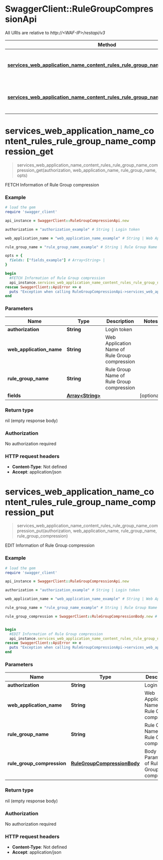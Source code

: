 # SwaggerClient::RuleGroupCompressionApi

All URIs are relative to *http://&lt;WAF-IP&gt;/restapi/v3*

Method | HTTP request | Description
------------- | ------------- | -------------
[**services_web_application_name_content_rules_rule_group_name_compression_get**](RuleGroupCompressionApi.md#services_web_application_name_content_rules_rule_group_name_compression_get) | **GET** /services/{Web Application Name}/content-rules/{Rule Group Name}/compression | FETCH Information of Rule Group compression
[**services_web_application_name_content_rules_rule_group_name_compression_put**](RuleGroupCompressionApi.md#services_web_application_name_content_rules_rule_group_name_compression_put) | **PUT** /services/{Web Application Name}/content-rules/{Rule Group Name}/compression  | EDIT Information of Rule Group compression


# **services_web_application_name_content_rules_rule_group_name_compression_get**
> services_web_application_name_content_rules_rule_group_name_compression_get(authorization, web_application_name, rule_group_name, opts)

FETCH Information of Rule Group compression



### Example
```ruby
# load the gem
require 'swagger_client'

api_instance = SwaggerClient::RuleGroupCompressionApi.new

authorization = "authorization_example" # String | Login token

web_application_name = "web_application_name_example" # String | Web Application Name of Rule Group compression

rule_group_name = "rule_group_name_example" # String | Rule Group Name of Rule Group compression

opts = { 
  fields: ["fields_example"] # Array<String> | 
}

begin
  #FETCH Information of Rule Group compression
  api_instance.services_web_application_name_content_rules_rule_group_name_compression_get(authorization, web_application_name, rule_group_name, opts)
rescue SwaggerClient::ApiError => e
  puts "Exception when calling RuleGroupCompressionApi->services_web_application_name_content_rules_rule_group_name_compression_get: #{e}"
end
```

### Parameters

Name | Type | Description  | Notes
------------- | ------------- | ------------- | -------------
 **authorization** | **String**| Login token | 
 **web_application_name** | **String**| Web Application Name of Rule Group compression | 
 **rule_group_name** | **String**| Rule Group Name of Rule Group compression | 
 **fields** | [**Array&lt;String&gt;**](String.md)|  | [optional] 

### Return type

nil (empty response body)

### Authorization

No authorization required

### HTTP request headers

 - **Content-Type**: Not defined
 - **Accept**: application/json



# **services_web_application_name_content_rules_rule_group_name_compression_put**
> services_web_application_name_content_rules_rule_group_name_compression_put(authorization, web_application_name, rule_group_name, rule_group_compression)

EDIT Information of Rule Group compression



### Example
```ruby
# load the gem
require 'swagger_client'

api_instance = SwaggerClient::RuleGroupCompressionApi.new

authorization = "authorization_example" # String | Login token

web_application_name = "web_application_name_example" # String | Web Application Name of Rule Group compression

rule_group_name = "rule_group_name_example" # String | Rule Group Name of Rule Group compression

rule_group_compression = SwaggerClient::RuleGroupCompressionBody.new # RuleGroupCompressionBody | Body Parameter of Rule Group compression


begin
  #EDIT Information of Rule Group compression
  api_instance.services_web_application_name_content_rules_rule_group_name_compression_put(authorization, web_application_name, rule_group_name, rule_group_compression)
rescue SwaggerClient::ApiError => e
  puts "Exception when calling RuleGroupCompressionApi->services_web_application_name_content_rules_rule_group_name_compression_put: #{e}"
end
```

### Parameters

Name | Type | Description  | Notes
------------- | ------------- | ------------- | -------------
 **authorization** | **String**| Login token | 
 **web_application_name** | **String**| Web Application Name of Rule Group compression | 
 **rule_group_name** | **String**| Rule Group Name of Rule Group compression | 
 **rule_group_compression** | [**RuleGroupCompressionBody**](RuleGroupCompressionBody.md)| Body Parameter of Rule Group compression | 

### Return type

nil (empty response body)

### Authorization

No authorization required

### HTTP request headers

 - **Content-Type**: Not defined
 - **Accept**: application/json



